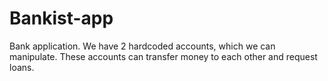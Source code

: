 # Bankist-app
Bank application. We have 2 hardcoded accounts, which we can manipulate. These accounts can transfer money to each other and request loans.
